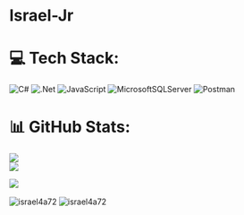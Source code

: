 # Israel-Jr


# 💻 Tech Stack:
![C#](https://img.shields.io/badge/c%23-%23239120.svg?style=for-the-badge&logo=c-sharp&logoColor=white) ![.Net](https://img.shields.io/badge/.NET-5C2D91?style=for-the-badge&logo=.net&logoColor=white) ![JavaScript](https://img.shields.io/badge/javascript-%23323330.svg?style=for-the-badge&logo=javascript&logoColor=%23F7DF1E) ![MicrosoftSQLServer](https://img.shields.io/badge/Microsoft%20SQL%20Sever-CC2927?style=for-the-badge&logo=microsoft%20sql%20server&logoColor=white) ![Postman](https://img.shields.io/badge/Postman-FF6C37?style=for-the-badge&logo=postman&logoColor=white)
# 📊 GitHub Stats:
![](https://github-readme-streak-stats.herokuapp.com/?user=israel4a72&theme=tokyonight&hide_border=false)<br/>
![](https://github-readme-stats.vercel.app/api/top-langs/?username=israel4a72&theme=tokyonight&hide_border=false&include_all_commits=true&count_private=true&layout=compact)

![](https://github-profile-trophy.vercel.app/?username=israel4a72&theme=radical&no-frame=false&no-bg=true&margin-w=4)

<img align="center" src="https://github-readme-stats-one-beige-84.vercel.app/api?username=israel4a72&show_icons=true&locale=en&theme=github_dark&hide_border=true" alt="israel4a72" />

<img align="center" src="https://github-readme-stats-one-beige-84.vercel.app/api/top-langs/?username=israel4a72&layout=compact&theme=github_dark&hide_border=true" alt="israel4a72" />
